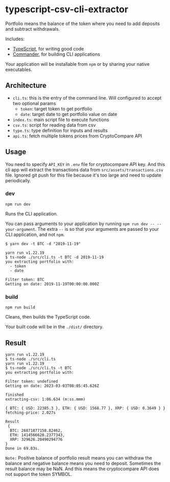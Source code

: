 # typescript-csv-cli-extractor

Portfolio means the balance of the token where you need to add deposits and subtract withdrawals.

Includes:

- [TypeScript](https://www.typescriptlang.org/), for writing good code
- [Commander](https://www.npmjs.com/package/commander), for building CLI applications

Your application will be installable from `npm` or by sharing your native executables.

## Architecture

- `cli.ts`: this is the entry of the command line. Will configured to accept two optional params
  - `token`: target token to get portfolio
  - `date`: target date to get portfolio value on date
- `index.ts`: main script file to execute functions
- `csv.ts`: script for reading data from csv
- `type.ts`: type definition for inputs and results
- `api.ts`: fetch multiple tokens prices from CryptoCompare API

## Usage

You need to specify `API_KEY` in `.env` file for cryptocompare API key.
And this cli app will extract the transactions data from `src/assets/transactions.csv` file.
Ignored git push for this file because it's too large and need to update periodically.

### **dev**

`npm run dev`

Runs the CLI application.

You can pass arguments to your application by running `npm run dev -- --your-argument`. The extra `--` is so that your arguments are passed to your CLI application, and not `npm`.

```
$ yarn dev -t BTC -d "2019-11-19"

yarn run v1.22.19
$ ts-node ./src/cli.ts -t BTC -d 2019-11-19
you extracting portfolio with:
  - token
  - date

Filter token: BTC
Getting on date: 2019-11-19T00:00:00.000Z
```

### **build**

`npm run build`

Cleans, then builds the TypeScript code.

Your built code will be in the `./dist/` directory.

## Result

```
yarn run v1.22.19
$ ts-node ./src/cli.ts
yarn run v1.22.19
$ ts-node ./src/cli.ts -t BTC
you extracting portfolio with:

Filter token: undefined
Getting on date: 2023-03-03T08:05:45.626Z

finished
extracting-csv: 1:06.634 (m:ss.mmm)

{ BTC: { USD: 22385.3 }, ETH: { USD: 1568.77 }, XRP: { USD: 0.3649 } }
fetching-price: 2.027s

Result
 {
  BTC: 26871877158.82462,
  ETH: 1414566628.2377343,
  XRP: 329626.20490294776
}
Done in 69.83s.
```

`Note:`
Positive balance of portfolio result means you can withdraw the balance and negative balance means you need to deposit.
Sometimes the result balance may be NaN. And this means the cryptocompare API does not support the token SYMBOL.
